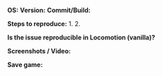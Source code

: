 <!--
  Please fill out the form below by replacing the placeholders.
  Delete any headings and placeholders that you do not fill out.
-->
**OS:**  <!-- e.g. Windows 10 -->
**Version:**  <!-- e.g. 18.02 -->
**Commit/Build:**  <!-- e.g. d2237ea -->

<!-- Explanation of the issue -->


**Steps to reproduce:**
1.
2.

**Is the issue reproducible in Locomotion (vanilla)?**
<!-- Yes / No, and to what extent? -->

**Screenshots / Video:**
<!-- Drag & drop screenshots here. You can use e.g. YouTube to upload video. -->

**Save game:**
<!-- Change the file extension to .txt or package to a .zip so that it can be drag & dropped here... -->
